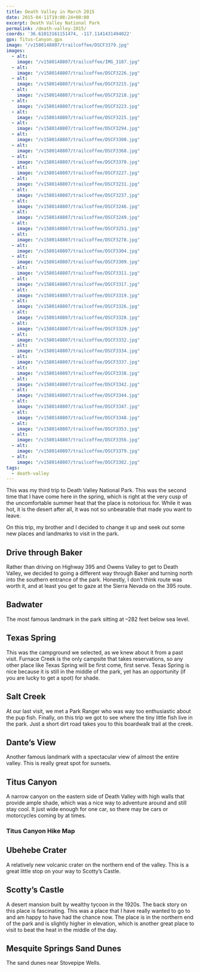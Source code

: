```yaml
---
title: Death Valley in March 2015
date: 2015-04-11T19:08:24+00:00
excerpt: Death Valley National Park
permalink: /death-valley-2015/
coords: '36.61013161151474, -117.1141431494022'
gpx: Titus-Canyon.gpx
image: "/v1580148807/trailcoffee/DSCF3379.jpg"
images:
  - alt: 
    image: "/v1580148807/trailcoffee/IMG_3187.jpg"
  - alt: 
    image: "/v1580148807/trailcoffee/DSCF3226.jpg"
  - alt: 
    image: "/v1580148807/trailcoffee/DSCF3215.jpg"
  - alt: 
    image: "/v1580148807/trailcoffee/DSCF3218.jpg"
  - alt: 
    image: "/v1580148807/trailcoffee/DSCF3223.jpg"
  - alt: 
    image: "/v1580148807/trailcoffee/DSCF3225.jpg"
  - alt: 
    image: "/v1580148807/trailcoffee/DSCF3294.jpg"
  - alt: 
    image: "/v1580148807/trailcoffee/DSCF3300.jpg"
  - alt: 
    image: "/v1580148807/trailcoffee/DSCF3368.jpg"
  - alt: 
    image: "/v1580148807/trailcoffee/DSCF3370.jpg"
  - alt: 
    image: "/v1580148807/trailcoffee/DSCF3227.jpg"
  - alt: 
    image: "/v1580148807/trailcoffee/DSCF3231.jpg"
  - alt: 
    image: "/v1580148807/trailcoffee/DSCF3237.jpg"
  - alt: 
    image: "/v1580148807/trailcoffee/DSCF3246.jpg"
  - alt: 
    image: "/v1580148807/trailcoffee/DSCF3249.jpg"
  - alt: 
    image: "/v1580148807/trailcoffee/DSCF3251.jpg"
  - alt: 
    image: "/v1580148807/trailcoffee/DSCF3278.jpg"
  - alt: 
    image: "/v1580148807/trailcoffee/DSCF3304.jpg"
  - alt: 
    image: "/v1580148807/trailcoffee/DSCF3309.jpg"
  - alt: 
    image: "/v1580148807/trailcoffee/DSCF3311.jpg"
  - alt: 
    image: "/v1580148807/trailcoffee/DSCF3317.jpg"
  - alt: 
    image: "/v1580148807/trailcoffee/DSCF3319.jpg"
  - alt: 
    image: "/v1580148807/trailcoffee/DSCF3326.jpg"
  - alt: 
    image: "/v1580148807/trailcoffee/DSCF3328.jpg"
  - alt: 
    image: "/v1580148807/trailcoffee/DSCF3329.jpg"
  - alt: 
    image: "/v1580148807/trailcoffee/DSCF3332.jpg"
  - alt: 
    image: "/v1580148807/trailcoffee/DSCF3334.jpg"
  - alt: 
    image: "/v1580148807/trailcoffee/DSCF3337.jpg"
  - alt: 
    image: "/v1580148807/trailcoffee/DSCF3338.jpg"
  - alt: 
    image: "/v1580148807/trailcoffee/DSCF3342.jpg"
  - alt: 
    image: "/v1580148807/trailcoffee/DSCF3344.jpg"
  - alt: 
    image: "/v1580148807/trailcoffee/DSCF3347.jpg"
  - alt: 
    image: "/v1580148807/trailcoffee/DSCF3348.jpg"
  - alt: 
    image: "/v1580148807/trailcoffee/DSCF3353.jpg"
  - alt: 
    image: "/v1580148807/trailcoffee/DSCF3356.jpg"
  - alt: 
    image: "/v1580148807/trailcoffee/DSCF3379.jpg"
  - alt: 
    image: "/v1580148807/trailcoffee/DSCF3382.jpg"
tags:
  - death-valley
---
```

This was my third trip to Death Valley National Park. This was the second time that I have come here in the spring, which is right at the very cusp of the uncomfortable summer heat that the place is notorious for. While it was hot, it is the desert after all, it was not so unbearable that made you want to leave.

On this trip, my brother and I decided to change it up and seek out some new places and landmarks to visit in the park.
<h2>Drive through Baker</h2>
Rather than driving on Highway 395 and Owens Valley to get to Death Valley, we decided to going a different way through Baker and turning north into the southern entrance of the park. Honestly, I don’t think route was worth it, and at least you get to gaze at the Sierra Nevada on the 395 route.


<h2>Badwater</h2>
The most famous landmark in the park sitting at –282 feet below sea level.


<h2>Texas Spring</h2>
This was the campground we selected, as we knew about it from a past visit. Furnace Creek is the only campsite that takes reservations, so any other place like Texas Spring will be first come, first serve. Texas Spring is nice because it is still in the middle of the park, yet has an opportunity (if you are lucky to get a spot) for shade.


<h2>Salt Creek</h2>
At our last visit, we met a Park Ranger who was way too enthusiastic about the pup fish. Finally, on this trip we got to see where the tiny little fish live in the park. Just a short dirt road takes you to this boardwalk trail at the creek.


<h2>Dante’s View</h2>
Another famous landmark with a spectacular view of almost the entire valley. This is really great spot for sunsets.


<h2>Titus Canyon</h2>
A narrow canyon on the eastern side of Death Valley with high walls that provide ample shade, which was a nice way to adventure around and still stay cool. It just wide enough for one car, so there may be cars or motorcycles coming by at times.


<h3>Titus Canyon Hike Map</h3>

<h2>Ubehebe Crater</h2>
A relatively new volcanic crater on the northern end of the valley. This is a great little stop on your way to Scotty’s Castle.


<h2>Scotty’s Castle</h2>
A desert mansion built by wealthy tycoon in the 1920s. The back story on this place is fascinating. This was a place that I have really wanted to go to and am happy to have had the chance now. The place is in the northern end of the park and is slightly higher in elevation, which is another great place to visit to beat the heat in the middle of the day.


<h2>Mesquite Springs Sand Dunes</h2>
The sand dunes near Stovepipe Wells.

